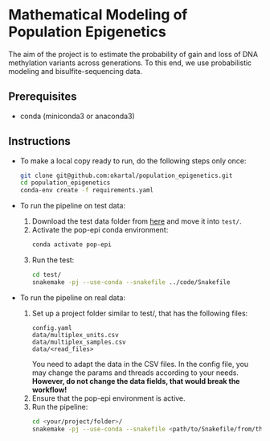 # Mathematical Modeling of Population Epigenetics

The aim of the project is to estimate the probability of gain and loss of DNA methylation variants across generations. To this end, we use probabilistic modeling and bisulfite-sequencing data.

## Prerequisites

- conda (miniconda3 or anaconda3)

## Instructions

- To make a local copy ready to run, do the following steps only once:
    ```sh
    git clone git@github.com:okartal/population_epigenetics.git
    cd population_epigenetics
    conda-env create -f requirements.yaml
    ```
- To run the pipeline on test data:

    1. Download the test data folder from [here](https://drive.google.com/drive/folders/1fwSfb71eED2ob0gJghPfNgHsuUTsTAJt) and move it into `test/`.
    2. Activate the pop-epi conda environment:
        ```sh
        conda activate pop-epi
        ```
    3. Run the test:
        ```sh
        cd test/
        snakemake -pj --use-conda --snakefile ../code/Snakefile
        ```
- To run the pipeline on real data:

    1. Set up a project folder similar to test/, that has the following files:
        ```
        config.yaml
        data/multiplex_units.csv
        data/multiplex_samples.csv
        data/<read_files>
        ```
        You need to adapt the data in the CSV files. In the config file, you may change the params and threads according to your needs. **However, do not change the data fields, that would break the workflow!**
    2. Ensure that the pop-epi environment is active.
    3. Run the pipeline:
        ```sh
        cd <your/project/folder>/
        snakemake -pj --use-conda --snakefile <path/to/Snakefile/from/this/repo>
        ```
